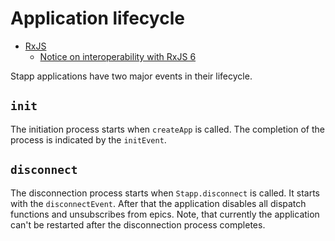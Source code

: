 # Application lifecycle

<!-- START doctoc generated TOC please keep comment here to allow auto update -->
<!-- DON'T EDIT THIS SECTION, INSTEAD RE-RUN doctoc TO UPDATE -->


- [RxJS](#rxjs)
    - [Notice on interoperability with RxJS 6](#notice-on-interoperability-with-rxjs-6)

<!-- END doctoc generated TOC please keep comment here to allow auto update -->

Stapp applications have two major events in their lifecycle.

## `init`
The initiation process starts when `createApp` is called. The completion of the process is indicated by the `initEvent`.

## `disconnect`
The disconnection process starts when `Stapp.disconnect` is called. It starts with the `disconnectEvent`.
After that the application disables all dispatch functions and unsubscribes from epics.
Note, that currently the application can't be restarted after the disconnection process completes.
